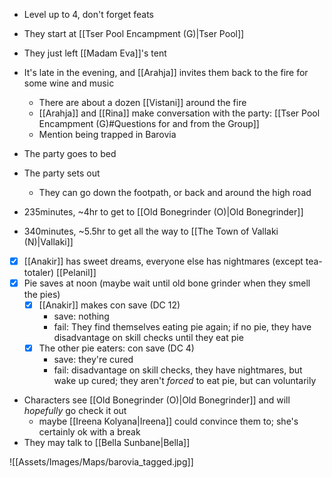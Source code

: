 - Level up to 4, don't forget feats
- They start at [[Tser Pool Encampment (G)|Tser Pool]]
- They just left [[Madam Eva]]'s tent
- It's late in the evening, and [[Arahja]] invites them back to the fire for some wine and music
	- There are about a dozen [[Vistani]] around the fire
	- [[Arahja]] and [[Rina]] make conversation with the party: [[Tser Pool Encampment (G)#Questions for and from the Group]]
	- Mention being trapped in Barovia

- The party goes to bed
- The party sets out
	- They can go down the footpath, or back and around the high road
- 235minutes, ~4hr to get to [[Old Bonegrinder (O)|Old Bonegrinder]]
- 340minutes, ~5.5hr to get all the way to [[The Town of Vallaki (N)|Vallaki]]

- [x] [[Anakir]] has sweet dreams, everyone else has nightmares (except tea-totaler) [[Pelanil]]
- [x] Pie saves at noon (maybe wait until old bone grinder when they smell the pies)
	- [x] [[Anakir]] makes con save (DC 12)
		- save: nothing
		- fail: They find themselves eating pie again; if no pie, they have disadvantage on skill checks until they eat pie
	- [x] The other pie eaters: con save (DC 4)
		- save: they're cured
		- fail: disadvantage on skill checks, they have nightmares, but wake up cured; they aren't *forced* to eat pie, but can voluntarily

- Characters see [[Old Bonegrinder (O)|Old Bonegrinder]] and will *hopefully* go check it out
	- maybe [[Ireena Kolyana|Ireena]] could convince them to; she's certainly ok with a break
- They may talk to [[Bella Sunbane|Bella]]

![[Assets/Images/Maps/barovia_tagged.jpg]]